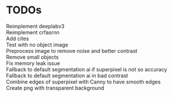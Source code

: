 # TODOs

Reimplement deeplabv3  
Reimplement crfasrnn  
Add cites  
Test with no object image  
Preprocess image to remove noise and better contrast  
Remove small objects  
Fix memory leak issue  
Fallback to default segmentation ai if superpixel is not so accuracy  
Fallback to default segmentation ai in bad contrast  
Combine edges of superpixel with Canny to have smooth edges  
Create png with transparent background  
